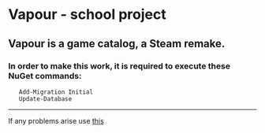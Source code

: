 # Vapour - school project 
## Vapour is a game catalog, a Steam remake.
### In order to make this work, it is required to execute these NuGet commands:<br>
 ```NuGet
	Add-Migration Initial
	Update-Database
```
---
If any problems arise use [this](https://bit.ly/grafpoleca)
